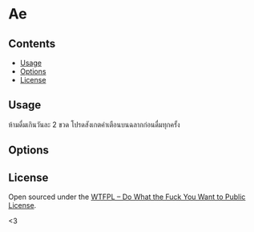 # Ae

## Contents

- [Usage](#usage)
- [Options](#options)
- [License](#license)

## Usage

ห้ามดื่มเกินวันละ 2 ขวด โปรดสังเกตคำเตือนบนฉลากก่อนดื่มทุกครั้ง

## Options

## License

Open sourced under the [WTFPL – Do What the Fuck You Want to Public License](http://www.wtfpl.net/).

<3
